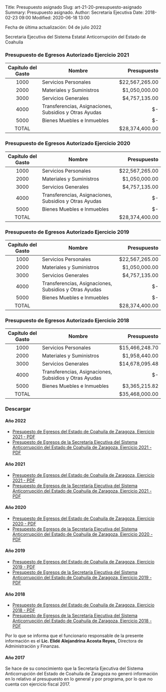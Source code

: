 Title: Presupuesto asignado
Slug: art-21-20-presupuesto-asignado
Summary: Presupuesto asignado.
Author: Secretaría Ejecutiva
Date: 2018-02-23 09:00
Modified: 2020-06-18 13:00


Fecha de última actualización: 04 de julio 2022


Secretaria Ejecutiva del Sistema Estatal Anticorrupción del Estado de Coahuila

### Presupuesto de Egresos Autorizado Ejercicio 2021

Capítulo del Gasto | Nombre                                                 | Presupuesto
:-----------------:|--------------------------------------------------------|---------------:
1000               | Servicios Personales                                   | $22,567,265.00
2000               | Materiales y Suministros                               |  $1,050,000.00
3000               | Servicios Generales                                    |  $4,757,135.00
4000               | Transferencias, Asignaciones, Subsidios y Otras Ayudas |             $-
5000               | Bienes Muebles e Inmuebles                             |             $-
TOTAL              |                                                        | $28,374,400.00


### Presupuesto de Egresos Autorizado Ejercicio 2020

Capítulo del Gasto | Nombre                                                 | Presupuesto
:-----------------:|--------------------------------------------------------|---------------:
1000               | Servicios Personales                                   | $22,567,265.00
2000               | Materiales y Suministros                               |  $1,050,000.00
3000               | Servicios Generales                                    |  $4,757,135.00
4000               | Transferencias, Asignaciones, Subsidios y Otras Ayudas |             $-
5000               | Bienes Muebles e Inmuebles                             |             $-
TOTAL              |                                                        | $28,374,400.00

### Presupuesto de Egresos Autorizado Ejercicio 2019

Capítulo del Gasto | Nombre                                                 | Presupuesto
:-----------------:|--------------------------------------------------------|---------------:
1000               | Servicios Personales                                   | $22,567,265.00
2000               | Materiales y Suministros                               |  $1,050,000.00
3000               | Servicios Generales                                    |  $4,757,135.00
4000               | Transferencias, Asignaciones, Subsidios y Otras Ayudas |             $-
5000               | Bienes Muebles e Inmuebles                             |             $-
TOTAL              |                                                        | $28,374,400.00

### Presupuesto de Egresos Autorizado Ejercicio 2018

Capítulo del Gasto | Nombre                                                 | Presupuesto
:-----------------:|--------------------------------------------------------|---------------:
1000               | Servicios Personales                                   | $15,466,248.70
2000               | Materiales y Suministros                               |  $1,958,440.00
3000               | Servicios Generales                                    | $14,678,095.48
4000               | Transferencias, Asignaciones, Subsidios y Otras Ayudas |             $-
5000               | Bienes Muebles e Inmuebles                             |  $3,365,215.82
TOTAL              |                                                        | $35,468,000.00

### Descargar

#### Año 2022

* [Presupesto de Egresos del Estado de Coahuila de Zaragoza, Ejercicio 2021 - PDF](presupuesto-de-egresos-coahuila-de-zaragoza-ejercicio-2022.pdf)
* [Presupesto de Egresos de la Secretaría Ejecutiva del Sistema Anticorrupción del Estado de Coahuila de Zaragoza, Ejercicio 2021 - PDF](presupuesto-de-egresos-sesaec-ejercicio-2022.pdf)

#### Año 2021

* [Presupesto de Egresos del Estado de Coahuila de Zaragoza, Ejercicio 2021 - PDF](presupuesto-de-egresos-coahuila-de-zaragoza-ejercicio-2021.pdf)
* [Presupesto de Egresos de la Secretaría Ejecutiva del Sistema Anticorrupción del Estado de Coahuila de Zaragoza, Ejercicio 2021 - PDF](presupuesto-de-egresos-sesaec-ejercicio-2021.pdf)

#### Año 2020

* [Presupesto de Egresos del Estado de Coahuila de Zaragoza, Ejercicio 2020 - PDF](presupuesto-de-egresos-coahuila-de-zaragoza-ejercicio-2020.pdf)
* [Presupesto de Egresos de la Secretaría Ejecutiva del Sistema Anticorrupción del Estado de Coahuila de Zaragoza, Ejercicio 2020 - PDF](presupuesto-de-egresos-sesaec-ejercicio-2020.pdf)

#### Año 2019

* [Presupesto de Egresos del Estado de Coahuila de Zaragoza, Ejercicio 2019 - PDF](presupuesto-de-egresos-coahuila-de-zaragoza-ejercicio-2019.pdf)
* [Presupesto de Egresos de la Secretaría Ejecutiva del Sistema Anticorrupción del Estado de Coahuila de Zaragoza, Ejercicio 2019 - PDF](presupuesto-de-egresos-sesaec-ejercicio-2019.pdf)

#### Año 2018

* [Presupesto de Egresos del Estado de Coahuila de Zaragoza, Ejercicio 2018 - PDF](presupuesto-de-egresos-coahuila-de-zaragoza-ejercicio-2018.pdf)
* [Presupesto de Egresos de la Secretaría Ejecutiva del Sistema Anticorrupción del Estado de Coahuila de Zaragoza, Ejercicio 2018 - PDF](presupuesto-de-egresos-sesaec-ejercicio-2018.pdf)

Por lo que se informa que el funcionario responsable de la presente información es el **Lic. Elidé Alejandrina Acosta Reyes,** Directora de Administración y Finanzas.

#### Año 2017

Se hace de su conocimiento que la Secretaría Ejecutiva del Sistema Anticorrupción del Estado de Coahuila de Zaragoza no generó información en lo relativo al presupuesto en lo general y por programa, por lo que no cuenta con ejercicio fiscal 2017.
